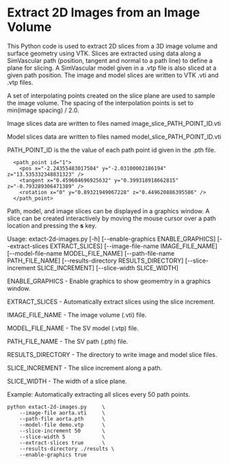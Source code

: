 
# Extract 2D Images from an Image Volume

This Python code is used to extract 2D slices from a 3D image volume and surface geometry using VTK.
Slices are extracted using data along a SimVascular path (position, tangent and normal to a path line)
to define a plane for slicing. A SimVascular model given in a .vtp file is also sliced at a given path 
position. The image and model slices are written to VTK .vti and .vtp files.

A set of interpolating points created on the slice plane are used to sample the image volume. The spacing
of the interpolation points is set to min(image spacing) / 2.0.

Image slices data are written to files named image_slice_PATH_POINT_ID.vti

Model slices data are written to files named model_slice_PATH_POINT_ID.vti

PATH_POINT_ID is the the value of each path point id given in the .pth file. 

```
  <path_point id="1">
    <pos x="-2.24355483017504" y="-2.03100002186194" z="13.535332348831323" />
    <tangent x="0.459604696925632" y="0.399318918662815" z="-0.793289306471389" />
    <rotation x="0" y="0.89321949067228" z="0.449620886395586" />
  </path_point>
```

Path, model, and image slices can be displayed in a graphics window. A slice can be created interactively by moving the mouse cursor over a path location and pressing the **s** key. 

Usage: extact-2d-images.py [-h] [--enable-graphics ENABLE_GRAPHICS] [--extract-slices EXTRACT_SLICES] [--image-file-name IMAGE_FILE_NAME]
                           [--model-file-name MODEL_FILE_NAME] [--path-file-name PATH_FILE_NAME] [--results-directory RESULTS_DIRECTORY]
                           [--slice-increment SLICE_INCREMENT] [--slice-width SLICE_WIDTH]

  ENABLE_GRAPHICS - Enable graphics to show geomemtry in a graphics window.

  EXTRACT_SLICES  - Automatically extract slices using the slice increment.

  IMAGE_FILE_NAME - The image volume (.vti) file.

  MODEL_FILE_NAME - The SV model (.vtp) file.

  PATH_FILE_NAME - The SV path (.pth) file.

  RESULTS_DIRECTORY - The directory to write image and model slice files.

  SLICE_INCREMENT - The slice increment along a path.

  SLICE_WIDTH - The width of a slice plane.


Example: Automatically extracting all slices every 50 path points. 

    python extact-2d-images.py     \
        --image-file aorta.vti     \
        --path-file aorta.pth      \
        --model-file demo.vtp      \
        --slice-increment 50       \
        --slice-width 5            \
        --extract-slices true      \
        --results-directory ./results \
        --enable-graphics true


